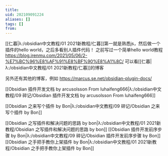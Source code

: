 ```yaml
---
title: 
uid: 202109091224
aliases: []
tags: []
from: 
---
```


[[仁暮|λ:/obsidian中文教程/01 2021新教程/仁暮]]第一就是熟悉js，然后做一个插件的hello world，之后多看别人插件代码！
之前写过一个简单hello world教程
https://blog.irenmu.com/2021/05/06/2-%E7%BC%96%E8%AF%91%E8%BF%90%E8%A1%8C/
可以看[[仁暮|λ:/obsidian中文教程/01 2021新教程/仁暮]]的博客

另外还有其他的博客，例如 https://marcus.se.net/obsidian-plugin-docs/

[[Obsidian 插件开发文档 by arcusolsson From luhaifeng666|λ:/obsidian中文教程/09 碎记/Obsidian 插件开发文档 by arcusolsson From luhaifeng666]]



[[Obsidian 之来写个插件 by Bon|λ:/obsidian中文教程/09 碎记/Obsidian 之来写个插件 by Bon]]

[[Obsidian 之写插件和解决问题的思路 by bon|λ:/obsidian中文教程/01 2021新教程/Obsidian 之写插件和解决问题的思路 by bon]]
[[Obsidian 插件开发前序步骤 by Bon|λ:/obsidian中文教程/09 碎记/Obsidian 插件开发前序步骤 by Bon]]
[[Obsidian 之手把手教你上架插件 by Bon|λ:/obsidian中文教程/01 2021新教程/Obsidian 之手把手教你上架插件 by Bon]]
